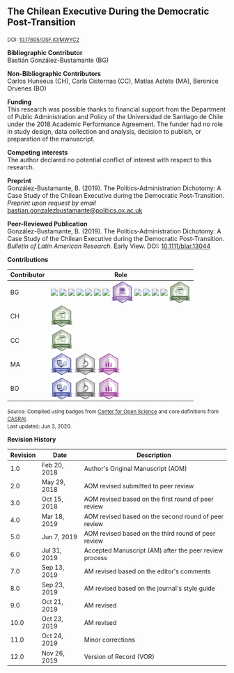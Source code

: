 ## The Chilean Executive During the Democratic Post-Transition
<small>DOI: [10.17605/OSF.IO/MWYC2](http://doi.org/10.17605/OSF.IO/MWYC2)</small>

**Bibliographic Contributor** <br />
Bastián González-Bustamante (BG) 

**Non-Bibliographic Contributors** <br />
Carlos Huneeus (CH), Carla Cisternas (CC), Matías Astete (MA), Berenice Orvenes (BO)

**Funding** <br />
This research was possible thanks to financial support from the Department of Public Administration and Policy of the Universidad de Santiago de Chile under the 2018 Academic Performance Agreement. The funder had no role in study design, data collection and analysis, decision to publish, or preparation of the manuscript.

**Competing interests** <br />
The author declared no potential conflict of interest with respect to this research.

**Preprint** <br />
González-Bustamante, B. (2019).  The Politics‐Administration Dichotomy: A Case Study of the Chilean Executive during the Democratic Post‐Transition. *Preprint upon request by email* [bastian.gonzalezbustamante@politics.ox.ac.uk](mailto:bastian.gonzalezbustamante@politics.ox.ac.uk)

**Peer-Reviewed Publication** <br />
González-Bustamante, B. (2019).  The Politics‐Administration Dichotomy: A Case Study of the Chilean Executive during the Democratic Post‐Transition. <em>Bulletin of Latin American Research</em>. Early View. DOI: [10.1111/blar.13044](https://doi.org/10.1111/blar.13044)

**Contributions** 

| Contributor | Role |
|---|---|
| BG | [<img src="https://bgonzalezbustamante.github.io/CRediT/badges/conceptualization.png" align="center" width="50" />](https://bgonzalezbustamante.github.io/CRediT/badges/conceptualization.png) [<img src="https://bgonzalezbustamante.github.io/CRediT/badges/data_curation.png" align="center" width="50" />](https://bgonzalezbustamante.github.io/CRediT/badges/data_curation.png) [<img src="https://bgonzalezbustamante.github.io/CRediT/badges/formal_analysis.png" align="center" width="50" />](https://bgonzalezbustamante.github.io/CRediT/badges/formal_analysis.png) [<img src="https://bgonzalezbustamante.github.io/CRediT/badges/funding_acquisition.png" align="center" width="50" />](https://bgonzalezbustamante.github.io/CRediT/badges/funding_acquisition.png) [<img src="https://bgonzalezbustamante.github.io/CRediT/badges/methodology.png" align="center" width="50" />](https://bgonzalezbustamante.github.io/CRediT/badges/methodology.png) [<img src="https://bgonzalezbustamante.github.io/CRediT/badges/project_administration.png" align="center" width="50" />](https://bgonzalezbustamante.github.io/CRediT/badges/project_administration.png) [<img src="https://bgonzalezbustamante.github.io/CRediT/badges/resources.png" align="center" width="50" />](https://bgonzalezbustamante.github.io/CRediT/badges/resources.png) [<img src="https://raw.githubusercontent.com/bgonzalezbustamante/CRediT/master/docs/badges/computation.png" align="center" width="50" />](https://bgonzalezbustamante.github.io/CRediT/badges/computation.png) [<img src="https://bgonzalezbustamante.github.io/CRediT/badges/supervision.png" align="center" width="50" />](https://bgonzalezbustamante.github.io/CRediT/badges/supervision.png) [<img src="https://bgonzalezbustamante.github.io/CRediT/badges/testing.png" align="center" width="50" />](https://bgonzalezbustamante.github.io/CRediT/badges/testing.png) [<img src="https://bgonzalezbustamante.github.io/CRediT/badges/data_visualization.png" align="center" width="50" />](https://bgonzalezbustamante.github.io/CRediT/badges/data_visualization.png) [<img src="https://bgonzalezbustamante.github.io/CRediT/badges/writing_initial_draft.png" align="center" width="50" />](https://bgonzalezbustamante.github.io/CRediT/badges/writing_initial_draft.png) [<img src="https://raw.githubusercontent.com/bgonzalezbustamante/CRediT/master/docs/badges/writing_review.png" align="center" width="50" />](https://raw.githubusercontent.com/bgonzalezbustamante/CRediT/master/docs/badges/writing_review.png) |
| CH | [<img src="https://raw.githubusercontent.com/bgonzalezbustamante/CRediT/master/docs/badges/writing_review.png" align="center" width="50" />](https://raw.githubusercontent.com/bgonzalezbustamante/CRediT/master/docs/badges/writing_review.png) |
| CC | [<img src="https://raw.githubusercontent.com/bgonzalezbustamante/CRediT/master/docs/badges/writing_review.png" align="center" width="50" />](https://raw.githubusercontent.com/bgonzalezbustamante/CRediT/master/docs/badges/writing_review.png) |
| MA | [<img src="https://raw.githubusercontent.com/bgonzalezbustamante/CRediT/master/docs/badges/data_curation.png" align="center" width="50" />](https://raw.githubusercontent.com/bgonzalezbustamante/CRediT/master/docs/badges/data_curation.png) [<img src="https://raw.githubusercontent.com/bgonzalezbustamante/CRediT/master/docs/badges/investigation.png" align="center" width="50" />](https://raw.githubusercontent.com/bgonzalezbustamante/CRediT/master/docs/badges/investigation.png) [<img src="https://raw.githubusercontent.com/bgonzalezbustamante/CRediT/master/docs/badges/resources.png" align="center" width="50" />](https://raw.githubusercontent.com/bgonzalezbustamante/CRediT/master/docs/badges/resources.png) |
| BO | [<img src="https://raw.githubusercontent.com/bgonzalezbustamante/CRediT/master/docs/badges/data_curation.png" align="center" width="50" />](https://raw.githubusercontent.com/bgonzalezbustamante/CRediT/master/docs/badges/data_curation.png) [<img src="https://raw.githubusercontent.com/bgonzalezbustamante/CRediT/master/docs/badges/investigation.png" align="center" width="50" />](https://raw.githubusercontent.com/bgonzalezbustamante/CRediT/master/docs/badges/investigation.png) [<img src="https://raw.githubusercontent.com/bgonzalezbustamante/CRediT/master/docs/badges/resources.png" align="center" width="50" />](https://raw.githubusercontent.com/bgonzalezbustamante/CRediT/master/docs/badges/resources.png) |

<small>Source: Compiled using badges from [Center for Open Science](https://github.com/CenterForOpenScience/open_research_badges) and core definitions from [CASRAI](https://casrai.org/credit/).</small><br />
<small>Last updated: Jun 3, 2020.</small>

**Revision History**

| Revision | Date | Description |
|---|---|---|
| 1.0 | Feb 20, 2018 | Author's Original Manuscript (AOM) |
| 2.0 | May 29, 2018 | AOM revised submitted to peer review |
| 3.0 | Oct 15, 2018 | AOM revised based on the first round of peer review |
| 4.0 | Mar 18, 2019 | AOM revised based on the second round of peer review |
| 5.0 | Jun 7, 2019 | AOM revised based on the third round of peer review |
| 6.0 | Jul 31, 2019 | Accepted Manuscript (AM) after the peer review process |
| 7.0 | Sep 13, 2019 | AM revised based on the editor's comments |
| 8.0 | Sep 23, 2019 | AM revised based on the journal's style guide |
| 9.0 | Oct 21, 2019 | AM revised |
| 10.0 | Oct 23, 2019 | AM revised |
| 11.0 | Oct 24, 2019 | Minor corrections |
| 12.0 | Nov 26, 2019 | Version of Record (VOR) |
